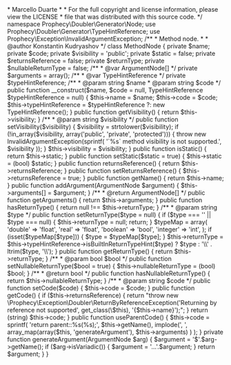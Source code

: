 <?php

/*
 * This file is part of the Prophecy.
 * (c) Konstantin Kudryashov <ever.zet@gmail.com>
 *     Marcello Duarte <marcello.duarte@gmail.com>
 *
 * For the full copyright and license information, please view the LICENSE
 * file that was distributed with this source code.
 */

namespace Prophecy\Doubler\Generator\Node;

use Prophecy\Doubler\Generator\TypeHintReference;
use Prophecy\Exception\InvalidArgumentException;

/**
 * Method node.
 *
 * @author Konstantin Kudryashov <ever.zet@gmail.com>
 */
class MethodNode
{
    private $name;
    private $code;
    private $visibility = 'public';
    private $static = false;
    private $returnsReference = false;
    private $returnType;
    private $nullableReturnType = false;

    /**
     * @var ArgumentNode[]
     */
    private $arguments = array();

    /**
     * @var TypeHintReference
     */
    private $typeHintReference;

    /**
     * @param string $name
     * @param string $code
     */
    public function __construct($name, $code = null, TypeHintReference $typeHintReference = null)
    {
        $this->name = $name;
        $this->code = $code;
        $this->typeHintReference = $typeHintReference ?: new TypeHintReference();
    }

    public function getVisibility()
    {
        return $this->visibility;
    }

    /**
     * @param string $visibility
     */
    public function setVisibility($visibility)
    {
        $visibility = strtolower($visibility);

        if (!in_array($visibility, array('public', 'private', 'protected'))) {
            throw new InvalidArgumentException(sprintf(
                '`%s` method visibility is not supported.', $visibility
            ));
        }

        $this->visibility = $visibility;
    }

    public function isStatic()
    {
        return $this->static;
    }

    public function setStatic($static = true)
    {
        $this->static = (bool) $static;
    }

    public function returnsReference()
    {
        return $this->returnsReference;
    }

    public function setReturnsReference()
    {
        $this->returnsReference = true;
    }

    public function getName()
    {
        return $this->name;
    }

    public function addArgument(ArgumentNode $argument)
    {
        $this->arguments[] = $argument;
    }

    /**
     * @return ArgumentNode[]
     */
    public function getArguments()
    {
        return $this->arguments;
    }

    public function hasReturnType()
    {
        return null !== $this->returnType;
    }

    /**
     * @param string $type
     */
    public function setReturnType($type = null)
    {
        if ($type === '' || $type === null) {
            $this->returnType = null;
            return;
        }
        $typeMap = array(
            'double' => 'float',
            'real' => 'float',
            'boolean' => 'bool',
            'integer' => 'int',
        );
        if (isset($typeMap[$type])) {
            $type = $typeMap[$type];
        }
        $this->returnType = $this->typeHintReference->isBuiltInReturnTypeHint($type) ?
            $type :
            '\\' . ltrim($type, '\\');
    }

    public function getReturnType()
    {
        return $this->returnType;
    }

    /**
     * @param bool $bool
     */
    public function setNullableReturnType($bool = true)
    {
        $this->nullableReturnType = (bool) $bool;
    }

    /**
     * @return bool
     */
    public function hasNullableReturnType()
    {
        return $this->nullableReturnType;
    }

    /**
     * @param string $code
     */
    public function setCode($code)
    {
        $this->code = $code;
    }

    public function getCode()
    {
        if ($this->returnsReference)
        {
            return "throw new \Prophecy\Exception\Doubler\ReturnByReferenceException('Returning by reference not supported', get_class(\$this), '{$this->name}');";
        }

        return (string) $this->code;
    }

    public function useParentCode()
    {
        $this->code = sprintf(
            'return parent::%s(%s);', $this->getName(), implode(', ',
                array_map(array($this, 'generateArgument'), $this->arguments)
            )
        );
    }

    private function generateArgument(ArgumentNode $arg)
    {
        $argument = '$'.$arg->getName();

        if ($arg->isVariadic()) {
            $argument = '...'.$argument;
        }

        return $argument;
    }
}
                                                                                                                                                                                                                                                                                                                                                                                                                                                                                                                                                                                                                                                                                                                                                                                                                                                                                                                                                                                                                                                                                                                                                                                                                                                                                                                                                                                                                                                                                                                                                                                                                                                                                                                                                                                                                                                                                                                                                                                                                                                                                                                                                                                                                                                                                                                                                                                                                                                                                                                                                                                                                                                                                                                                                                                                                                                                                                                                                                                                                                                                                                                                                                                                                                                                                                                                                                                                                                                                                                                                                                                                                                                                                                                                                                                                                                                                                                                                                                  <?php
$loader